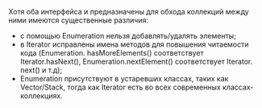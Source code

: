 Хотя оба интерфейса и предназначены для обхода коллекций между ними имеются существенные различия:
- с помощью Enumeration нельзя добавлять/удалять элементы;
- в Iterator исправлены имена методов для повышения читаемости кода (Enumeration. hasMoreElements() соответствует Iterator.hasNext(), Enumeration.nextElement() соответствует Iterator. next() и т.д);
- Enumeration присутствуют в устаревших классах, таких как Vector/Stack, тогда как Iterator есть во всех современных классах-коллекциях.